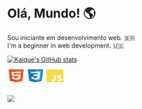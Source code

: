 # Olá, Mundo! 🌎

<p>
Sou iniciante em desenvolvimento web. 🇧🇷
<br>
I'm a beginner in web development. 🇺🇸
</p>

[![Kaique's GitHub stats](https://github-readme-stats.vercel.app/api?username=kaiqcorrea\&rank_icon=github&show_icons=true&hide=contribs,prs,issues&theme=nord)](#)

<p>
  <a href="#"><img align="center" alt="HTML" height="30" width="40" src="https://raw.githubusercontent.com/devicons/devicon/master/icons/html5/html5-original.svg"></a>
  <a href="#"><img align="center" alt="CSS" height="30" width="40" src="https://raw.githubusercontent.com/devicons/devicon/master/icons/css3/css3-original.svg"></a>
  <a href="#"><img align="center" alt="Javascript" height="30" width="40" src="https://raw.githubusercontent.com/devicons/devicon/master/icons/javascript/javascript-plain.svg"></a>
</p>

##

<p>
  <a href="https://kaiqcorrea.github.io" target="_blank"><img src="https://img.shields.io/badge/Links-000000?logo=linktree&logoColor=white&style=for-the-badge&logoWidth=20" target="_blank"></a>
</p>
